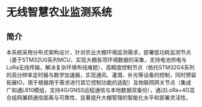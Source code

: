 # 无线智慧农业监测系统

## 简介

本系统采用分布式架构设计，针对农业大棚环境监测需求，部署低功耗监测节点（基于STM32U0系列MCU，实现大棚各项环境数据的采集，支持电池供电与LoRa无线传输，解决复杂环境布线难题）、高精度控制节点（依托STM32G4系列的高分辨率定时器与数学加速器，实现通风、灌溉、补光等设备的控制，同时预留拓展IO，用于根据用于需求进行其它控制功能的适配）及物联网网关节点（集成广和通L610模组，支持4G/GNSS远程通信与本地数据双备份），通过LoRa+4G混合组网兼顾通信距离与可靠性，显著提升大棚管理的智能化水平和部署灵活性。
